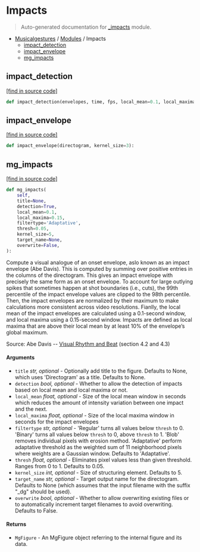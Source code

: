 # Impacts

> Auto-generated documentation for [_impacts](https://github.com/fourMs/MGT-python/blob/master/musicalgestures/_impacts.py) module.

- [Musicalgestures](README.md#musicalgestures-index) / [Modules](MODULES.md#musicalgestures-modules) / Impacts
    - [impact_detection](#impact_detection)
    - [impact_envelope](#impact_envelope)
    - [mg_impacts](#mg_impacts)

## impact_detection

[[find in source code]](https://github.com/fourMs/MGT-python/blob/master/musicalgestures/_impacts.py#L31)

```python
def impact_detection(envelopes, time, fps, local_mean=0.1, local_maxima=0.15):
```

## impact_envelope

[[find in source code]](https://github.com/fourMs/MGT-python/blob/master/musicalgestures/_impacts.py#L12)

```python
def impact_envelope(directogram, kernel_size=3):
```

## mg_impacts

[[find in source code]](https://github.com/fourMs/MGT-python/blob/master/musicalgestures/_impacts.py#L53)

```python
def mg_impacts(
    self,
    title=None,
    detection=True,
    local_mean=0.1,
    local_maxima=0.15,
    filtertype='Adaptative',
    thresh=0.05,
    kernel_size=5,
    target_name=None,
    overwrite=False,
):
```

Compute a visual analogue of an onset envelope, aslo known as an impact envelope (Abe Davis).
This is computed by summing over positive entries in the columns of the directogram. This gives an impact envelope with precisely the same
form as an onset envelope. To account for large outlying spikes that sometimes happen at shot boundaries (i.e., cuts), the 99th percentile
of the impact envelope values are clipped to the 98th percentile. Then, the impact envelopes are normalized by their maximum to make calculations
more consistent across video resolutions. Fianlly, the local mean of the impact envelopes are calculated using a 0.1-second window, and local maxima
using a 0.15-second window. Impacts are defined as local maxima that are above their local mean by at least 10% of the envelope’s global maximum.

Source: Abe Davis -- [Visual Rhythm and Beat](http://www.abedavis.com/files/papers/VisualRhythm_Davis18.pdf) (section 4.2 and 4.3)

#### Arguments

- `title` *str, optional* - Optionally add title to the figure. Defaults to None, which uses 'Directogram' as a title. Defaults to None.
- `detection` *bool, optional* - Whether to allow the detection of impacts based on local mean and local maxima or not.
- `local_mean` *float, optional* - Size of the local mean window in seconds which reduces the amount of intensity variation between one impact and the next.
- `local_maxima` *float, optional* - Size of the local maxima window in seconds for the impact envelopes
- `filtertype` *str, optional* - 'Regular' turns all values below `thresh` to 0. 'Binary' turns all values below `thresh` to 0, above `thresh` to 1. 'Blob' removes individual pixels with erosion method. 'Adaptative' perform adaptative threshold as the weighted sum of 11 neighborhood pixels where weights are a Gaussian window. Defaults to 'Adaptative'.
- `thresh` *float, optional* - Eliminates pixel values less than given threshold. Ranges from 0 to 1. Defaults to 0.05.
- `kernel_size` *int, optional* - Size of structuring element. Defaults to 5.
- `target_name` *str, optional* - Target output name for the directogram. Defaults to None (which assumes that the input filename with the suffix "_dg" should be used).
- `overwrite` *bool, optional* - Whether to allow overwriting existing files or to automatically increment target filenames to avoid overwriting. Defaults to False.

#### Returns

- `MgFigure` - An MgFigure object referring to the internal figure and its data.
